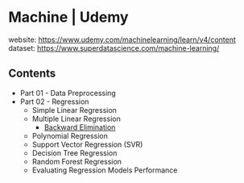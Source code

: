 # Machine  | Udemy
website: https://www.udemy.com/machinelearning/learn/v4/content </br>
dataset: https://www.superdatascience.com/machine-learning/

## Contents
* Part 01 - Data Preprocessing
* Part 02 - Regression
  * Simple Linear Regression
  * Multiple Linear Regression
    * [Backward Elimination](http://www.thejavageek.com/2018/02/14/backward-elimination-multiple-linear-regression/)
  * Polynomial Regression
  * Support Vector Regression (SVR)
  * Decision Tree Regression  
  * Random Forest Regression
  * Evaluating Regression Models Performance
  

